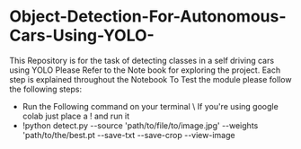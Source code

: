 # Object-Detection-For-Autonomous-Cars-Using-YOLO-
This Repository is for the task of detecting classes in a self driving cars using YOLO
Please Refer to the Note book for exploring the project. 
Each step is explained throughout the Notebook 
To Test the module please follow the following steps: 
- Run the Following command on your terminal \ If you're using google colab just place a ! and run it 
- !python detect.py --source 'path/to/file/to/image.jpg' --weights 'path/to/the/best.pt --save-txt --save-crop --view-image
